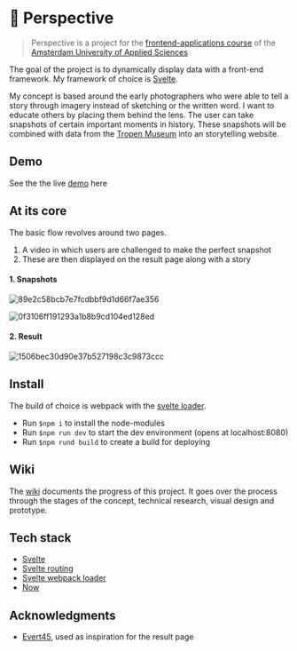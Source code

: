 # 📸 Perspective

> Perspective is a project for the [frontend-applications course](https://github.com/cmda-tt/course-19-20/tree/master/frontend-applications) of the [Amsterdam University of Applied Sciences](https://www.hva.nl/)

The goal of the project is to dynamically display data with a front-end framework. My framework of choice is [Svelte](https://svelte.dev).

My concept is based around the early photographers who were able to tell a story through imagery instead of sketching or the written word. I want to educate others by placing them behind the lens. The user can take snapshots of certain important moments in history. These snapshots will be combined with data from the [Tropen Museum](https://www.tropenmuseum.nl/) into an storytelling website.

## Demo
See the the live [demo](https://frontend-applications.mpkeesmaat.now.sh/) here

## At its core
The basic flow revolves around two pages. 
1. A video in which users are challenged to make the perfect snapshot
2. These are then displayed on the result page along with a story

#### 1. Snapshots  
![89e2c58bcb7e7fcdbbf9d1d66f7ae356](https://user-images.githubusercontent.com/8048514/67623677-72358080-f828-11e9-8df8-6c20e2676cf0.gif)

![0f3106ff191293a1b8b9cd104ed128ed](https://user-images.githubusercontent.com/8048514/67623655-27b40400-f828-11e9-8fbc-2a4ab1c3127d.gif)

#### 2. Result
![1506bec30d90e37b527198c3c9873ccc](https://user-images.githubusercontent.com/8048514/67623822-0522ea80-f82a-11e9-8bd7-0c414fe60e51.gif)

## Install
The build of choice is webpack with the [svelte loader](https://github.com/sveltejs/svelte-loader).
- Run `$npm i` to install the node-modules
- Run `$npm run dev` to start the dev environment (opens at localhost:8080)
- Run `$npm rund build` to create a build for deploying



## Wiki
The [wiki](https://github.com/MartijnKeesmaat/frontend-applications/wiki) documents the progress of this project. It goes over the process through the stages of the concept, technical research, visual design and prototype.

## Tech stack
- [Svelte](https://svelte.dev)
- [Svelte routing](https://github.com/EmilTholin/svelte-routing)
- [Svelte webpack loader](https://github.com/sveltejs/svelte-loader)
- [Now](https://zeit.co/)

## Acknowledgments
- [Evert45](https://evert45.com), used as inspiration for the result page

